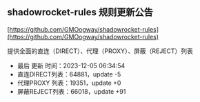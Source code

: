 ## shadowrocket-rules 规则更新公告

[https://github.com/GMOogway/shadowrocket-rules](https://github.com/GMOogway/shadowrocket-rules)

提供全面的直连（DIRECT）、代理（PROXY）、屏蔽（REJECT）列表
- 最后 更新 时间：2023-12-05 06:34:54
- 直连DIRECT列表：64881，update -5
- 代理PROXY 列表：19351，update +0
- 屏蔽REJECT列表：66018，update +91